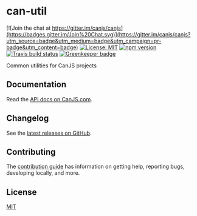 # can-util

[![Join the chat at https://gitter.im/canjs/canjs](https://badges.gitter.im/Join%20Chat.svg)](https://gitter.im/canjs/canjs?utm_source=badge&utm_medium=badge&utm_campaign=pr-badge&utm_content=badge)
[![License: MIT](https://img.shields.io/badge/license-MIT-blue.svg)](https://github.com/canjs/can-util/blob/master/LICENSE)
[![npm version](https://badge.fury.io/js/can-util.svg)](https://www.npmjs.com/package/can-util)
[![Travis build status](https://travis-ci.org/canjs/can-util.svg?branch=master)](https://travis-ci.org/canjs/can-util)
[![Greenkeeper badge](https://badges.greenkeeper.io/canjs/can-util.svg)](https://greenkeeper.io/)

Common utilities for CanJS projects

## Documentation

Read the [API docs on CanJS.com](https://canjs.com/doc/can-util.html).

## Changelog

See the [latest releases on GitHub](https://github.com/canjs/can-util/releases).

## Contributing

The [contribution guide](https://github.com/canjs/can-util/blob/master/CONTRIBUTING.md) has information on getting help, reporting bugs, developing locally, and more.

## License

[MIT](https://github.com/canjs/can-util/blob/master/LICENSE.md)

